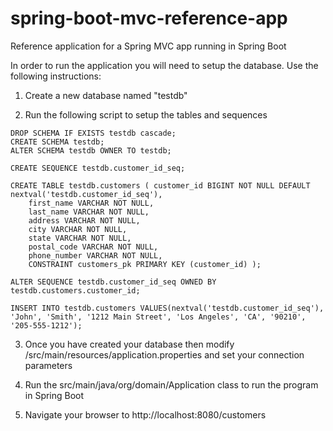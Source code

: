 # spring-boot-mvc-reference-app
Reference application for a Spring MVC app running in Spring Boot

In order to run the application you will need to setup the database.  Use the following instructions:

1. Create a new database named "testdb"

2. Run the following script to setup the tables and sequences

```
DROP SCHEMA IF EXISTS testdb cascade; 
CREATE SCHEMA testdb; 
ALTER SCHEMA testdb OWNER TO testdb;

CREATE SEQUENCE testdb.customer_id_seq;

CREATE TABLE testdb.customers ( customer_id BIGINT NOT NULL DEFAULT nextval('testdb.customer_id_seq'), 
	first_name VARCHAR NOT NULL, 
	last_name VARCHAR NOT NULL, 
	address VARCHAR NOT NULL, 
	city VARCHAR NOT NULL,
	state VARCHAR NOT NULL,
	postal_code VARCHAR NOT NULL,
	phone_number VARCHAR NOT NULL,
	CONSTRAINT customers_pk PRIMARY KEY (customer_id) );

ALTER SEQUENCE testdb.customer_id_seq OWNED BY testdb.customers.customer_id;

INSERT INTO testdb.customers VALUES(nextval('testdb.customer_id_seq'), 'John', 'Smith', '1212 Main Street', 'Los Angeles', 'CA', '90210', '205-555-1212');
```

3. Once you have created your database then modify /src/main/resources/application.properties and set your connection parameters

4. Run the src/main/java/org/domain/Application class to run the program in Spring Boot

5. Navigate your browser to http://localhost:8080/customers

